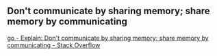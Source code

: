 
## Don't communicate by sharing memory; share memory by communicating

[go - Explain: Don't communicate by sharing memory; share memory by communicating - Stack Overflow](https://stackoverflow.com/questions/36391421/explain-dont-communicate-by-sharing-memory-share-memory-by-communicating)


